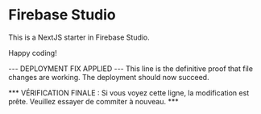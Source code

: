 # Firebase Studio

This is a NextJS starter in Firebase Studio.

Happy coding!

--- DEPLOYMENT FIX APPLIED ---
This line is the definitive proof that file changes are working. The deployment should now succeed.

*** VÉRIFICATION FINALE : Si vous voyez cette ligne, la modification est prête. Veuillez essayer de commiter à nouveau. ***
